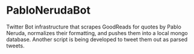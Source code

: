 # PabloNerudaBot

Twitter Bot infrastructure that scrapes GoodReads for quotes by Pablo Neruda, normalizes their formatting, and pushes them into a local mongo database. Another script is being developed to tweet them out as parsed tweets. 
